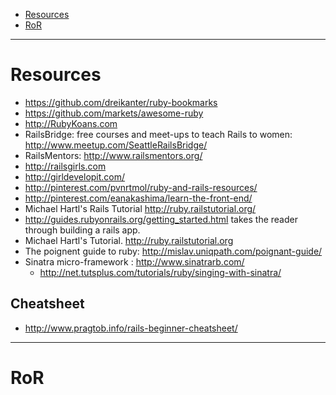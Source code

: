 + [Resources](#resources)
+ [RoR](#ror)

----

# Resources
+ https://github.com/dreikanter/ruby-bookmarks
+ https://github.com/markets/awesome-ruby
+ http://RubyKoans.com
+ RailsBridge: free courses and meet-ups to teach Rails to women: http://www.meetup.com/SeattleRailsBridge/
+ RailsMentors: http://www.railsmentors.org/
+ http://railsgirls.com 
+ http://girldevelopit.com/
+ http://pinterest.com/pvnrtmol/ruby-and-rails-resources/
+ http://pinterest.com/eanakashima/learn-the-front-end/
+ Michael Hartl's Rails Tutorial http://ruby.railstutorial.org/
+ http://guides.rubyonrails.org/getting_started.html takes the reader through building a rails app. 
+ Michael Hartl's Tutorial. http://ruby.railstutorial.org
+ The poignent guide to ruby: http://mislav.uniqpath.com/poignant-guide/
+ Sinatra micro-framework : http://www.sinatrarb.com/
   - http://net.tutsplus.com/tutorials/ruby/singing-with-sinatra/

## Cheatsheet
+ http://www.pragtob.info/rails-beginner-cheatsheet/

----

# RoR
